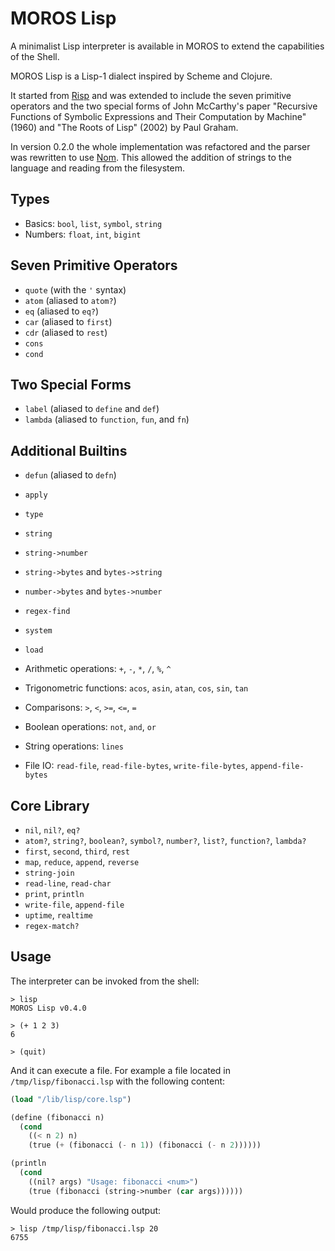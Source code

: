 # MOROS Lisp

A minimalist Lisp interpreter is available in MOROS to extend the capabilities
of the Shell.

MOROS Lisp is a Lisp-1 dialect inspired by Scheme and Clojure.

It started from [Risp](https://github.com/stopachka/risp) and was extended to
include the seven primitive operators and the two special forms of John
McCarthy's paper "Recursive Functions of Symbolic Expressions and Their
Computation by Machine" (1960) and "The Roots of Lisp" (2002) by Paul Graham.

In version 0.2.0 the whole implementation was refactored and the parser was
rewritten to use [Nom](https://github.com/Geal/nom). This allowed the addition
of strings to the language and reading from the filesystem.


## Types
- Basics: `bool`, `list`, `symbol`, `string`
- Numbers: `float`, `int`, `bigint`

## Seven Primitive Operators
- `quote` (with the `'` syntax)
- `atom` (aliased to `atom?`)
- `eq` (aliased to `eq?`)
- `car` (aliased to `first`)
- `cdr` (aliased to `rest`)
- `cons`
- `cond`

## Two Special Forms
- `label` (aliased to `define` and `def`)
- `lambda` (aliased to `function`, `fun`, and `fn`)

## Additional Builtins
- `defun` (aliased to `defn`)
- `apply`
- `type`
- `string`
- `string->number`
- `string->bytes` and `bytes->string`
- `number->bytes` and `bytes->number`
- `regex-find`
- `system`
- `load`

- Arithmetic operations: `+`, `-`, `*`, `/`, `%`, `^`
- Trigonometric functions: `acos`, `asin`, `atan`, `cos`, `sin`, `tan`
- Comparisons: `>`, `<`, `>=`, `<=`, `=`
- Boolean operations: `not`, `and`, `or`
- String operations: `lines`
- File IO: `read-file`, `read-file-bytes`, `write-file-bytes`, `append-file-bytes`

## Core Library
- `nil`, `nil?`, `eq?`
- `atom?`, `string?`, `boolean?`, `symbol?`, `number?`, `list?`, `function?`, `lambda?`
- `first`, `second`, `third`, `rest`
- `map`, `reduce`, `append`, `reverse`
- `string-join`
- `read-line`, `read-char`
- `print`, `println`
- `write-file`, `append-file`
- `uptime`, `realtime`
- `regex-match?`

## Usage

The interpreter can be invoked from the shell:

```
> lisp
MOROS Lisp v0.4.0

> (+ 1 2 3)
6

> (quit)
```

And it can execute a file. For example a file located in `/tmp/lisp/fibonacci.lsp`
with the following content:

```lisp
(load "/lib/lisp/core.lsp")

(define (fibonacci n)
  (cond
    ((< n 2) n)
    (true (+ (fibonacci (- n 1)) (fibonacci (- n 2))))))

(println
  (cond
    ((nil? args) "Usage: fibonacci <num>")
    (true (fibonacci (string->number (car args))))))
```

Would produce the following output:

```
> lisp /tmp/lisp/fibonacci.lsp 20
6755
```
